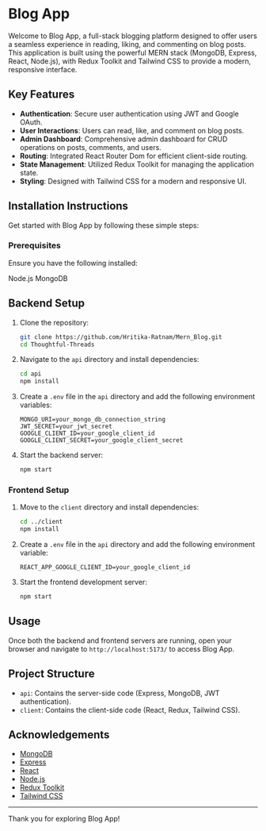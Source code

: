 # Blog App
Welcome to Blog App, a full-stack blogging platform designed to offer users a seamless experience in reading, liking, and commenting on blog posts. This application is built using the powerful MERN stack (MongoDB, Express, React, Node.js), with Redux Toolkit and Tailwind CSS to provide a modern, responsive interface.

## Key Features
- **Authentication**: Secure user authentication using JWT and Google OAuth.
- **User Interactions**: Users can read, like, and comment on blog posts.
- **Admin Dashboard**: Comprehensive admin dashboard for CRUD operations on posts, comments, and users.
- **Routing**: Integrated React Router Dom for efficient client-side routing.
- **State Management**: Utilized Redux Toolkit for managing the application state.
- **Styling**: Designed with Tailwind CSS for a modern and responsive UI.
  
## Installation Instructions
Get started with Blog App by following these simple steps:

### Prerequisites

Ensure you have the following installed:

Node.js
MongoDB

## Backend Setup

1. Clone the repository:
    ```bash
    git clone https://github.com/Hritika-Ratnam/Mern_Blog.git
    cd Thoughtful-Threads
    ```

2. Navigate to the `api` directory and install dependencies:
    ```bash
    cd api
    npm install
    ```

3. Create a `.env` file in the `api` directory and add the following environment variables:
    ```env
    MONGO_URI=your_mongo_db_connection_string
    JWT_SECRET=your_jwt_secret
    GOOGLE_CLIENT_ID=your_google_client_id
    GOOGLE_CLIENT_SECRET=your_google_client_secret
    ```

4. Start the backend server:
    ```bash
    npm start
    ```


### Frontend Setup
1. Move to the `client` directory and install dependencies:
    ```bash
    cd ../client
    npm install
    ```

2. Create a `.env` file in the `api` directory and add the following environment variable:
    ```env
    REACT_APP_GOOGLE_CLIENT_ID=your_google_client_id
    ```

3. Start the frontend development server:
    ```bash
    npm start
    ```
    
## Usage

Once both the backend and frontend servers are running, open your browser and navigate to `http://localhost:5173/` to access Blog App.

## Project Structure

- `api`: Contains the server-side code (Express, MongoDB, JWT authentication).
- `client`: Contains the client-side code (React, Redux, Tailwind CSS).


## Acknowledgements

- [MongoDB](https://www.mongodb.com/)
- [Express](https://expressjs.com/)
- [React](https://reactjs.org/)
- [Node.js](https://nodejs.org/)
- [Redux Toolkit](https://redux-toolkit.js.org/)
- [Tailwind CSS](https://tailwindcss.com/)


---
Thank you for exploring Blog App!






